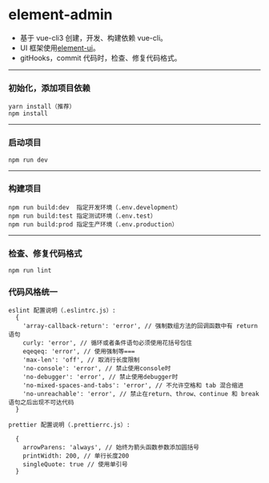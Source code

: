 # element-admin

- 基于 vue-cli3 创建，开发、构建依赖 vue-cli。
- UI 框架使用[element-ui](http://element-cn.eleme.io/#/zh-CN/component/installation)。
- gitHooks，commit 代码时，检查、修复代码格式。

---

### 初始化，添加项目依赖

```
yarn install（推荐）
npm install
```

---

### 启动项目

```
npm run dev
```

---

### 构建项目

```
npm run build:dev  指定开发环境（.env.development）
npm run build:test 指定测试环境（.env.test）
npm run build:prod 指定生产环境（.env.production）
```

---

### 检查、修复代码格式

```
npm run lint
```

### 代码风格统一

```
eslint 配置说明（.eslintrc.js）:
  {
    'array-callback-return': 'error', // 强制数组方法的回调函数中有 return 语句
    curly: 'error', // 循环或者条件语句必须使用花括号包住
    eqeqeq: 'error', // 使用强制等===
    'max-len': 'off', // 取消行长度限制
    'no-console': 'error', // 禁止使用console时
    'no-debugger': 'error', // 禁止使用debugger时
    'no-mixed-spaces-and-tabs': 'error', // 不允许空格和 tab 混合缩进
    'no-unreachable': 'error', // 禁止在return、throw、continue 和 break语句之后出现不可达代码
  }
```

```
prettier 配置说明（.prettierrc.js）:

  {
    arrowParens: 'always', // 始终为箭头函数参数添加圆括号
    printWidth: 200, // 单行长度200
    singleQuote: true // 使用单引号
  }
```
